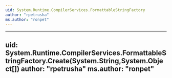 ```yaml
---
uid: System.Runtime.CompilerServices.FormattableStringFactory
author: "rpetrusha"
ms.author: "ronpet"
---
```


---
uid: System.Runtime.CompilerServices.FormattableStringFactory.Create(System.String,System.Object[])
author: "rpetrusha"
ms.author: "ronpet"
---
